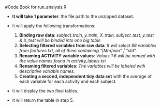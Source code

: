 #Code Book for run_analysis.R

* **It will take 1 parameter**: the file path to the unzipped dataset.

* It will apply the following transformations:
	1. **Binding raw data**:
		*subject_train, y_train, X_train, subject_test, y_test & X_test will be binded into one big table*
	2. **Selecting filtered variables from raw data**:
		*It will select 88 variables from features.txt, all of them containing "[Mm]ean" | "std".*
	3. **Renaming ACTIVITY variable values**:
		*Values 1:6 will be named with the value names found in activity_labels.txt*
	4. **Renaming filtered variables**:
		*The variables will be labeled with descriptive variable names.*
	5. **Creating a second, independent tidy data set** with the average of each variable for each activity and each subject.

* It will display the two final tables.

* It will return the table in step 5.
